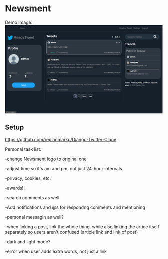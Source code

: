 # Newsment

Demo Image:
![](TwitterDemo.png)

## Setup

https://github.com/redianmarku/Django-Twitter-Clone 


Personal task list: 

-change Newsment logo to original one

-adjust time so it's am and pm, not just 24-hour intervals

-privacy, cookies, etc. 

-awards!!

-search comments as well

-Add notifications and @s for respondng comments and mentioning

-personal messagin as well? 

-when linking a post, link the whole thing, while also linking the artice itself separately so users aren't confused (article link and link of post)

-dark and light mode? 

-error when user adds extra words, not just a link
